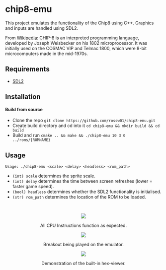 # chip8-emu

This project emulates the functionality of the Chip8 using C++. Graphics and inputs are handled using SDL2.

From [Wikipedia](https://en.wikipedia.org/wiki/CHIP-8): CHIP-8 is an interpreted programming language, developed by Joseph Weisbecker on his 1802 microprocessor. It was initially used on the COSMAC VIP and Telmac 1800, which were 8-bit microcomputers made in the mid-1970s. 

## Requirements
- [SDL2](https://github.com/libsdl-org/SDL/releases/latest)

## Installation
#### Build from source
  - Clone the repo `git clone https://github.com/rossw01/chip8-emu.git`
  - Create build directory and cd into it `cd chip8-emu && mkdir build && cd build`
  - Build and run `cmake .. && make && ./chip8-emu 10 3 0 ../roms/{ROMNAME}`

## Usage
`Usage: ./chip8-emu <scale> <delay> <headless> <rom_path>`

- `(int) scale` determines the sprite scale.
- `(int) delay` determines the time between screen refreshes (lower = faster game speed).
- `(bool) headless` determines whether the SDL2 functionality is initialised.
- `(str) rom_path` determines the location of the ROM to be loaded.

<br />
<p align="center">
  <img src="https://github.com/user-attachments/assets/c046e9c4-aff7-4c54-91a8-ff1b76126d79" />
</p>
<p align="center">
    All CPU Instructions function as expected.
</p>

<p align="center">
  <img src="https://github.com/user-attachments/assets/e7aa9fe7-cd14-46f8-ab26-337bc65d613e" />
</p>
<p align="center">
    Breakout being played on the emulator.
</p>

<p align="center">
  <img src="https://github.com/user-attachments/assets/18de43c6-7db6-4b0f-b77d-7e3333c61a70" />
</p>
<p align="center">
    Demonstration of the built-in hex-viewer.
</p>

